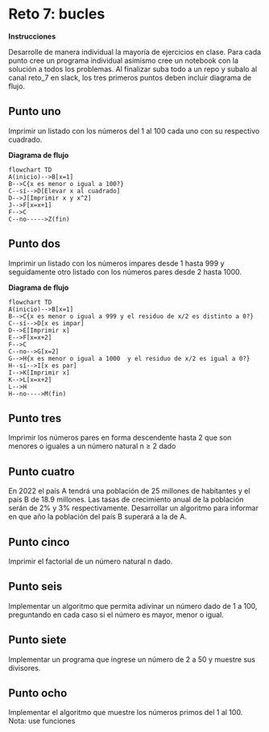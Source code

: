 # Reto 7: bucles
**Instrucciones**

Desarrolle de manera individual la mayoría de ejercicios en clase. Para cada punto cree un programa individual asimismo cree un notebook con la solución a todos los problemas. Al finalizar suba todo a un repo y subalo al canal reto_7 en slack, los tres primeros puntos deben incluir diagrama de flujo.

## Punto uno
Imprimir un listado con los números del 1 al 100 cada uno con su respectivo cuadrado.

**Diagrama de flujo**

```mermaid
flowchart TD
A(inicio)-->B[x=1]
B-->C{x es menor o igual a 100?}
C--sí-->D[Elevar x al cuadrado]
D-->J[Imprimir x y x^2]
J-->F[x=x+1]
F-->C
C--no----->Z(fin)
```

## Punto dos
Imprimir un listado con los números impares desde 1 hasta 999 y seguidamente otro listado con los números pares desde 2 hasta 1000.

**Diagrama de flujo**

```mermaid
flowchart TD
A(inicio)-->B[x=1]
B-->C{x es menor o igual a 999 y el residuo de x/2 es distinto a 0?}
C--sí-->D[x es impar]
D-->E[Imprimir x]
E-->F[x=x+2]
F-->C
C--no-->G[x=2]
G-->H{x es menor o igual a 1000  y el residuo de x/2 es igual a 0?}
H--sí-->I[x es par]
I-->K[Imprimir x]
K-->L[x=x+2]
L-->H
H--no---->M(fin)
```

## Punto tres
Imprimir los números pares en forma descendente hasta 2 que son menores o iguales a un número natural n ≥ 2 dado
## Punto cuatro
En 2022 el país A tendrá una población de 25 millones de habitantes y el país B de 18.9 millones. Las tasas de crecimiento anual de la población serán de 2% y 3% respectivamente. Desarrollar un algoritmo para informar en que año la población del país B superará a la de A.
## Punto cinco
Imprimir el factorial de un número natural n dado.
## Punto seis
Implementar un algoritmo que permita adivinar un número dado de 1 a 100, preguntando en cada caso si el número es mayor, menor o igual.
## Punto siete
Implementar un programa que ingrese un número de 2 a 50 y muestre sus divisores.
## Punto ocho
Implementar el algoritmo que muestre los números primos del 1 al 100. Nota: use funciones

